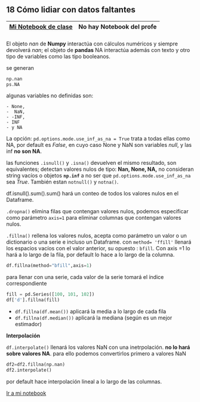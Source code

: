 ## 18 Cómo lidiar con datos faltantes

|[Mi Notebook de clase](My_notebooks/18_datos_faltantes.ipynb)  |  No hay Notebook del profe |
|---------| ----:|

### 


El objeto *nan* de **Numpy** interactúa con cálculos numéricos y siempre devolverá *nan*; el objeto de **pandas** NA interactúa además con texto y otro tipo de variables como las tipo booleanos.

se generan
```python
np.nan
ps.NA
```
algunas variables no definidas son:

    - None,
    -  NaN, 
    - -INF, 
    - INF 
    - y NA 

La opción: `pd.options.mode.use_inf_as_na = True` trata a todas ellas como NA, por default es *False*, en cuyo caso None y NaN son variables *null*, y las inf **no son NA**.

las funciones `.isnull()` y `.isna()` devuelven el mismo resultado, son equivalentes; detectan valores nulos de tipo: **Nan, None, NA,** no consideran string vacíos o objetos **`np.inf`** a no ser que `pd.options.mode.use_inf_as_na` sea *True*.
También estan `notnull()` y `notna()`.

df.isnull().sum().sum() hará un conteo de todos los valores nulos en el Dataframe.

`.dropna()` elimina filas que contengan valores nulos, podemos especificar como parámetro `axis=1` para eliminar columnas que contengan valores nulos.

`.fillna()` rellena los valores nulos, acepta como parámetro un valor o un dictionario o una serie e incluso un Dataframe. con `method= 'ffill'` llenará los espacios vacíos con el valor anterior, su opuesto : `bfill`. Con axis =1 lo hará a lo largo de la fila, por default lo hace a lo largo de la columna.


```python
df.fillna(method="bfill",axis=1)
```
para llenar con una serie, cada valor de la serie tomará el índice correspondiente
```python
fill = pd.Series([100, 101, 102])
df['d'].fillna(fill) 
```

- `df.fillna(df.mean())` aplicará la media a lo largo de cada fila
- `df.fillna(df.median())` aplicará la mediana (según  es un mejor estimador)

**Interpolación**

`df.interpolate()` llenará los valores NaN  con una inetrpolación. **no lo hará sobre valores NA**. para ello podemos convertirlos primero a valores NaN

```python
df2=df2.fillna(np.nan)
df2.interpolate()
```

por default hace interpolación lineal a lo largo de las columnas.

[Ir a mi notebook](My_notebooks/18_datos_faltantes.ipynb)